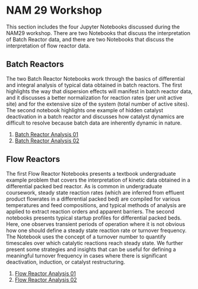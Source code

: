# NAM 29 Workshop

This section includes the four Jupyter Notebooks discussed during the NAM29 workshop. There are two Notebooks that discuss the interpretation of Batch Reactor data, and there are two Notebooks that discuss the interpretation of flow reactor data. 

## Batch Reactors

The two Batch Reactor Notebooks work through the basics of differential and integral analysis of typical data obtained in batch reactors. The first highlights the way that dispersion effects will manifest in batch reactor data, and it discusses a better normalization for reaction rates (per unit active site) and for the extensive size of the system (total number of active sites). The second notebook highlights one example of hidden catalyst deactivation in a batch reactor and discusses how catalyst dynamics are difficult to resolve because batch data are inherently dynamic in nature.   

1. [Batch Reactor Analysis 01](/NOTEBOOKS/NAM29/ANALYSIS01_Batch.ipynb)
2. [Batch Reactor Analysis 02](/NOTEBOOKS/NAM29/ANALYSIS02_Batch.ipynb)

## Flow Reactors

The first Flow Reactor Notebooks presents a textbook undergraduate example problem that covers the interpretation of kinetic data obtained in a differential packed bed reactor. As is common in undergraduate coursework, steady state reaction rates (which are inferred from effluent product flowrates in a differential packed bed) are compiled for various temperatures and feed compositions, and typical methods of analysis are applied to extract reaction orders and apparent barriers. The second notebooks presents typical startup profiles for differential packed beds. Here, one observes transient periods of operation where it is not obvious how one should define a steady state reaction rate or turnover frequency. The Notebook uses the concept of a turnover number to quantify timescales over which catalytic reactions reach steady state. We further present some strategies and insights that can be useful for defining a meaningful turnover frequency in cases where there is significant deactivation, induction, or catalyst restructuring. 

1. [Flow Reactor Analysis 01](/NOTEBOOKS/NAM29/ANALYSIS03_Flow.ipynb)
2. [Flow Reactor Analysis 02](/NOTEBOOKS/NAM29/ANALYSIS04_Flow.ipynb)